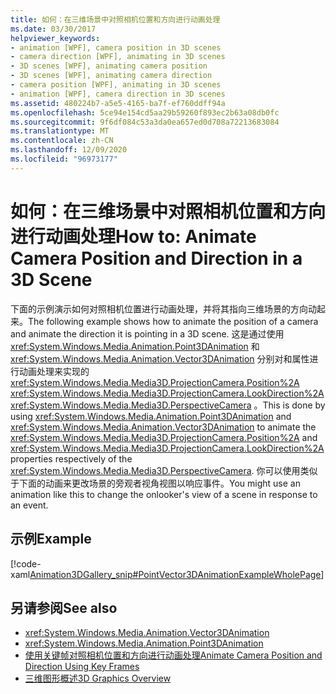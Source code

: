 ```yaml
---
title: 如何：在三维场景中对照相机位置和方向进行动画处理
ms.date: 03/30/2017
helpviewer_keywords:
- animation [WPF], camera position in 3D scenes
- camera direction [WPF], animating in 3D scenes
- 3D scenes [WPF], animating camera position
- 3D scenes [WPF], animating camera direction
- camera position [WPF], animating in 3D scenes
- animation [WPF], camera direction in 3D scenes
ms.assetid: 480224b7-a5e5-4165-ba7f-ef760ddff94a
ms.openlocfilehash: 5ce94e154cd5aa29b59260f893ec2b63a08db0fc
ms.sourcegitcommit: 9f6df084c53a3da0ea657ed0d708a72213683084
ms.translationtype: MT
ms.contentlocale: zh-CN
ms.lasthandoff: 12/09/2020
ms.locfileid: "96973177"
---
```

# <a name="how-to-animate-camera-position-and-direction-in-a-3d-scene"></a><span data-ttu-id="b80d4-102">如何：在三维场景中对照相机位置和方向进行动画处理</span><span class="sxs-lookup"><span data-stu-id="b80d4-102">How to: Animate Camera Position and Direction in a 3D Scene</span></span>
<span data-ttu-id="b80d4-103">下面的示例演示如何对照相机位置进行动画处理，并将其指向三维场景的方向动起来。</span><span class="sxs-lookup"><span data-stu-id="b80d4-103">The following example shows how to animate the position of a camera and animate the direction it is pointing in a 3D scene.</span></span> <span data-ttu-id="b80d4-104">这是通过使用 <xref:System.Windows.Media.Animation.Point3DAnimation> 和 <xref:System.Windows.Media.Animation.Vector3DAnimation> 分别对和属性进行动画处理来实现的 <xref:System.Windows.Media.Media3D.ProjectionCamera.Position%2A> <xref:System.Windows.Media.Media3D.ProjectionCamera.LookDirection%2A> <xref:System.Windows.Media.Media3D.PerspectiveCamera> 。</span><span class="sxs-lookup"><span data-stu-id="b80d4-104">This is done by using <xref:System.Windows.Media.Animation.Point3DAnimation> and <xref:System.Windows.Media.Animation.Vector3DAnimation> to animate the <xref:System.Windows.Media.Media3D.ProjectionCamera.Position%2A> and <xref:System.Windows.Media.Media3D.ProjectionCamera.LookDirection%2A> properties respectively of the <xref:System.Windows.Media.Media3D.PerspectiveCamera>.</span></span> <span data-ttu-id="b80d4-105">你可以使用类似于下面的动画来更改场景的旁观者视角视图以响应事件。</span><span class="sxs-lookup"><span data-stu-id="b80d4-105">You might use an animation like this to change the onlooker's view of a scene in response to an event.</span></span>  
  
## <a name="example"></a><span data-ttu-id="b80d4-106">示例</span><span class="sxs-lookup"><span data-stu-id="b80d4-106">Example</span></span>  
 [!code-xaml[Animation3DGallery_snip#PointVector3DAnimationExampleWholePage](~/samples/snippets/csharp/VS_Snippets_Wpf/Animation3DGallery_snip/CS/PointVector3DAnimationExample.xaml#pointvector3danimationexamplewholepage)]  
  
## <a name="see-also"></a><span data-ttu-id="b80d4-107">另请参阅</span><span class="sxs-lookup"><span data-stu-id="b80d4-107">See also</span></span>

- <xref:System.Windows.Media.Animation.Vector3DAnimation>
- <xref:System.Windows.Media.Animation.Point3DAnimation>
- [<span data-ttu-id="b80d4-108">使用关键帧对照相机位置和方向进行动画处理</span><span class="sxs-lookup"><span data-stu-id="b80d4-108">Animate Camera Position and Direction Using Key Frames</span></span>](how-to-animate-camera-position-and-direction-using-key-frames.md)
- [<span data-ttu-id="b80d4-109">三维图形概述</span><span class="sxs-lookup"><span data-stu-id="b80d4-109">3D Graphics Overview</span></span>](3-d-graphics-overview.md)
